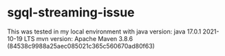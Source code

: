 # sgql-streaming-issue

This was tested in my local environment with 
java version: java 17.0.1 2021-10-19 LTS
mvn version: Apache Maven 3.8.6 (84538c9988a25aec085021c365c560670ad80f63)
